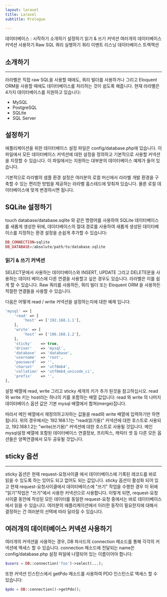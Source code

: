 ```yaml
---
layout: laravel
title: Laravel
subtitle: Prologue
    
---
```


데이터베이스 : 시작하기
소개하기
설정하기
읽기 & 쓰기 커넥션
여러개의 데이터베이스 커넥션 사용하기
Raw SQL 쿼리 실행하기
쿼리 이벤트 리스닝
데이터베이스 트랙잭션

## 소개하기
---
라라벨은 직접 raw SQL을 사용할 때에도, 쿼리 빌더를 사용하거나 그리고 Eloquent ORM을 사용할 때에도 데이터베이스를 처리하는 것이 쉽도록 해줍니다. 현재 라라벨은 4가지 데이터베이스를 지원하고 있습니다:

* MySQL
* PostgreSQL
* SQLite
* SQL Server

## 설정하기
애플리케이션을 위한 데이터베이스 설정 파일은 config/database.php에 있습니다. 이 파일에서 모든 데이터베이스 커넥션에 대한 설정을 정의하고 기본적으로 사용할 커넥션을 지정할 수 있습니다. 이 파일에서는 지원하는 대부분의 데이터베이스 예제가 들어 있습니다.

기본적으로 라라벨의 샘플 환경 설정은 여러분의 로컬 머신에서 라라벨 개발 환경을 구축할 수 있는 편리한 방법을 제공하는 라라벨 홈스테드에 맞춰져 있습니다. 물론 로컬 데이터베이스에 맞게 변경하시면 됩니다.

## SQLite 설정하기
touch database/database.sqlite 와 같은 명령어를 사용하여 SQLite 데이터베이스를 새롭게 생성한 뒤에, 데이터베이스의 절대 경로를 사용하여 새롭게 생성된 데이터베이스를 지정하는 환경 설정을 손쉽게 추가할 수 있습니다:

```php
DB_CONNECTION=sqlite
DB_DATABASE=/absolute/path/to/database.sqlite
```

### 읽기 & 쓰기 커넥션
SELECT문에서 사용하는 데이터베이스와 INSERT, UPDATE 그리고 DELETE문을 사용하는 데이터 베이스에 다른 연결을 사용할고 싶은 경우도 있습니다. 라라벨은 이를 쉽게 할 수 있습니다. Raw 쿼리를 사용하든, 쿼리 빌더 또는 Eloquent ORM 을 사용하든 적절한 연결들을 사용할 수 있습니다.

다음은 어떻게 read / write 커넥션을 설정하는지에 대한 예제 입니다:

```php
'mysql' => [
    'read' => [
        'host' => ['192.168.1.1'],
    ],
    'write' => [
        'host' => ['196.168.1.2'],
    ],
    'sticky'    => true,
    'driver'    => 'mysql',
    'database'  => 'database',
    'username'  => 'root',
    'password'  => '',
    'charset'   => 'utf8mb4',
    'collation' => 'utf8mb4_unicode_ci',
    'prefix'    => '',
],
```

설정 배열에 read, write 그리고 sticky 세개의 키가 추가 된것을 참고하십시오. read 와 write 키는 host라는 하나의 키를 포함하는 배열 값입니다: read 와 write 의 나머지 데이터베이스 옵션 값은 기본 mysql 배열에서 합쳐(merge)집니다.

따라서 메인 배열에서 재정의하고자하는 값들을 read와 write 배열에 입력하기만 하면 됩니다. 위의 경우에서는 192.168.1.1는 "read(읽기용)" 커넥션에 대한 호스트로 사용되고, 192.168.1.2는 "write(쓰기용)" 커넥션에 대한 호스트로 사용될 것입니다. 메인 mysql설정 배열에 포함된 데이터베이스 연결정보, 프리픽스, 캐릭터 셋 등 다른 모든 옵션들은 양쪽연결에서 모두 공유될 것입니다.

## sticky 옵션
---
sticky 옵션은 현재 request-요청사이클 에서 데이터베이스에 기록된 레코드를 바로 읽을 수 있도록 하는 있어도 되고 없어도 되는 값입니다. sticky 옵션이 활성화 되어 있고 현재 request-요청사이클에서 데이터베이스에 "쓰기" 작업을 수행한 경우 이 뒤에 "읽기"작업은 "쓰기"에서 사용한 커넥션으르 사용합니다. 이렇게 되면, request-요청사이클 동안에 작성된 모든 데이터를 동일한 request-요청 중에서는 바로 데이터베이스에서 읽을 수 있습니다. 여러분의 애플리케이션에서 이러한 동작이 필요한지에 대해서 결정하는 건 여러분의 선택에 따라 달라질 수 있습니다.


## 여러개의 데이터베이스 커넥션 사용하기
여러개의 커넥션을 사용하는 경우, DB 파사드의 connection 메소드를 통해 각각의 커넥션에 액세스 할 수 있습니다. connection 메소드에 전달되는 name은 config/database.php 설정 파일에 나열되어 있는 이름이어야 합니다:

```php
$users = DB::connection('foo')->select(...);
```

또한 커넥션 인스턴스에서 getPdo 메소드를 사용하여 PDO 인스턴스로 액세스 할 수 있습니다:

```php
$pdo = DB::connection()->getPdo();
```
